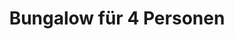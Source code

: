 ---
layout: page
title: Bungalow für 4 Personen
properties:
    - 40 m² Wohnfläche
    - 4 Schlafplätze
    - Fußbodenheizung im Schlaf-Wohnraum
    - eigene Küche und Bad
    - ganzjährig nutzbar
---